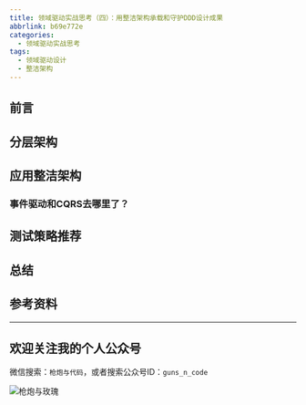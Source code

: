 ```yaml
---
title: 领域驱动实战思考（四）：用整洁架构承载和守护DDD设计成果
abbrlink: b69e772e
categories:
  - 领域驱动实战思考
tags:
  - 领域驱动设计
  - 整洁架构
---
```


## 前言

<!-- more -->

## 分层架构

## 应用整洁架构

### 事件驱动和CQRS去哪里了？

## 测试策略推荐

## 总结

## 参考资料

---

## 欢迎关注我的个人公众号

微信搜索：`枪炮与代码`，或者搜索公众号ID：`guns_n_code`

![枪炮与玫瑰](https://huhao-dev.oss-cn-beijing.aliyuncs.com/2020-01-20-wechat.png)